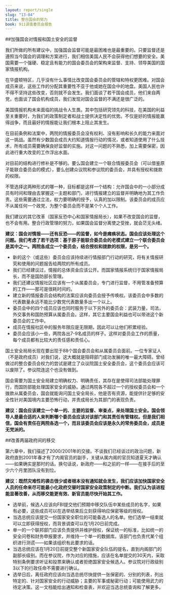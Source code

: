 ```yaml
---
layout: report/single
slug: "13-04"
title: 整合国会的努力
book: 911调查委员会报告
---
```

##加强国会对情报和国土安全的监督

我们所做的所有建议中，加强国会监督可能是最困难也是最重要的。只要监督还是遵照当今国会的调理和方案进行，我们相信美国人民不会获得他们想要的安全。美国需要一个强硬、稳定且有能力的国会委员会的架构来监督、支持、领导美国的国家情报机构。

在华盛顿特区，几乎没有什么事情比改变国会委员会的管辖和特权更困难。对国会成员来说，这些工作的分配其重要性不亚于他或她在国会中的地盘。美国人民也许不得不坚持这些改变，否则就不会发生。我们面谈了若干国会成员，他们来自两党，也面谈了国会机构成员，我们发现对国会监督的不满还是很广泛的。

美国情报机构未来面临的挑战令人生畏。其中包括研究领先的科技，在美国的利益至关重要时，为我们的政策制定者和战士提供决定性的优势。不仅是好的情报能赢得战争，而且最好的情报能让我们根本上阻止其发生。

在目前条例和法案中，两院的情报委员会没有权利、没有影响和长久的能力来面对这一挑战。虽然有少数国会成员大约知道情报行动的情况，或者知道使用了什么技术，所有成员需要确保良好监督的实施。对这一问题的不熟悉，加上需要保密，因此进行重大改变的工作浮出水面。

对目前的结构进行修补是不够的。要么国会建立一个联合情报委员会（可以借鉴原子能联合委员会的模式），要么创建众议院和参议院的委员会，并具有授权和拨款的权限。

不管选择这两种形式的哪一种，目标都是这样一个结构：允许国会中的一小部分成员有时间和理由去掌握这一主题和部门，进行情报建立的监督并明确地为其工作负责。这些需要通过立法，权力要明确的授予，认真的加以限制。该委员会的成员应不从属任何一个政党，为整个委员会而不是某个个人工作。

我们建议的其它改革（国家反恐中心和国家情报局长），如果不改变国会的监督，也不会有用。整合行政管理的努力，如果国会监督分离使之受挫，就会茫无头绪。

**建议：国会对情报——还有反恐——的监督，如今是瘫痪状态。国会应该处理这个问题。我们考虑了若干选项：基于原子能联合委员会的老模式建立一个联合委员会是其中之一。两院各成立一个委员会，结合授权和拨款的权限，是另一个。**

- 新的这个（或这些）委员会应该持续进行情报部门行动的研究，将有关情报研究和使用的问题报告给两院的所有成员。
- 我们已经建议过，情报的总体资金应该公开。而国家情报系统归于国家情报局长，而不是国防部长管理。
- 我们还建议情报社区应该有一个从属委员会，专门进行监督，不用管准备预算的工作——那可是很耗时间的。
- 建立新的情报委员会结构的法案应该向委员会授予传唤权。该委员会中多数的代表数量永远不能比少数党代表数量多出一个以上。
- 委员会中的四个成员应该也同时服务于以下另外的委员会：武装力量，司法，外交事务和国防预算从属委员会。这样，其它主要国会利益也可以带进这个新委员会的工作中。
- 成员在情报社区中的服务年限应是无限期，因此可以让他们积累经验。
- 委员会应该小一些，两院各出7-9名成员的样子。这样对委员会工作的质量，每个成员都有比较大的责任感和责任心。

国土安全局局长现在要出现于88个国会委员会和从属委员会面前。一位专家证人（不是政府成员）对我们说，这大概就是阻碍部门成功发展的唯一最大障碍。曾经做过的整合委员会权力的尝试是建立了众议院国土安全委员会，这个委员会应该可以废除了。参议院连这个也没有做到。

国会需要为国土安全局建立明确权力、明确责任，其存在是使得司法部能处理罪行，而国防部能处理国家安全的威胁。通过两院各不超过一个的授权委员会和一个拨款从属委员会，国会就能询问国土安全局长，他是否有资源，能提供针足够的安全性针对美国境内主要恐怖行动，并责成局长为其部门的表现负责。

**建议：国会应该建立一个单一的、主要的监督、审查点，来处理国土安全。国会领导人是最合适的人来判断哪个委员会应该对该部门和其责任有管辖权。但是我们相信，国会有责任在两院各选一个，而且该委员会应该是永久的常务委员会，成员是无党派的。**

##改善两届政府间的移交

第六章中，我们描述了2000/2001年的交接。不谈我们已经谈过的政治问题，新政府直到2001年春才有了内阁官员的副手，关键从属内阁的官员知道夏天才确认——如果确实是那时的话。换句话说，新政府——和之前的一样——在接手后的至少六个月里团队没有到位。

**建议：既然灾难性的袭击很少或者根本没有通知就会发生，我们应该加快国家安全人员的任命来尽可能最小化政府交替时国家安全政策制定的中断。我们认为该进程能显著改善，从而移交能更有效、新官员能尽快开始其工作。**

- 选举前，候选人应该向FBI提交他们预期中移交队伍中某些成员的名字，如果有必要，这些成员可以在选举结束后立刻获得响应保密等级的授权。
- 当选总统应该提交一份国家安全职位的可能备选人的名单。他们选举一结束就可以立即获得授权，而背景调查可以在1月20日前完成。
- 单一的一个联邦部门应该负责提供并维护授权，保证统一的标准，比如统一的安全问卷和财务申报要求，并维持一个单一的数据库。该部门也负责代某个组织进行测谎——如果该组织有此要求的话。
- 当选总统应该在1月20日前提交整个新国家安全队伍的提名，直到内阁部门的副部长级别。而在参议院，作为对应的措施，应该在名单提交的30天内，采取特别条例要求听证和投票来确认或者拒绝国家安全候选人。参议院对行政级别3以下的行政任命不需要进行确认。
- 选举日后，离任政府应该向当选总统尽快提供一张保密的、分别的列表，列出特定的、针对国家安全的行动威胁；主要的军事或秘密行动；可能使用武力的待定决策。这一文档能给出通知和检查表，并欢迎当选总统查询和了解更多。
